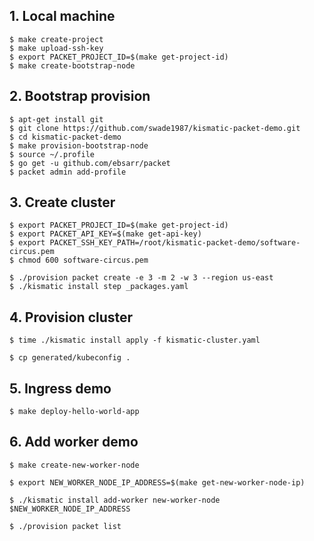 
## 1. Local machine

```
$ make create-project
$ make upload-ssh-key
$ export PACKET_PROJECT_ID=$(make get-project-id)
$ make create-bootstrap-node
```

## 2. Bootstrap provision

```
$ apt-get install git
$ git clone https://github.com/swade1987/kismatic-packet-demo.git
$ cd kismatic-packet-demo
$ make provision-bootstrap-node
$ source ~/.profile
$ go get -u github.com/ebsarr/packet
$ packet admin add-profile
```

## 3. Create cluster

```
$ export PACKET_PROJECT_ID=$(make get-project-id)
$ export PACKET_API_KEY=$(make get-api-key)
$ export PACKET_SSH_KEY_PATH=/root/kismatic-packet-demo/software-circus.pem
$ chmod 600 software-circus.pem

$ ./provision packet create -e 3 -m 2 -w 3 --region us-east
$ ./kismatic install step _packages.yaml

```

## 4. Provision cluster

```
$ time ./kismatic install apply -f kismatic-cluster.yaml

$ cp generated/kubeconfig .
```

## 5. Ingress demo
```
$ make deploy-hello-world-app
```

## 6. Add worker demo
```
$ make create-new-worker-node

$ export NEW_WORKER_NODE_IP_ADDRESS=$(make get-new-worker-node-ip)

$ ./kismatic install add-worker new-worker-node $NEW_WORKER_NODE_IP_ADDRESS

$ ./provision packet list
```